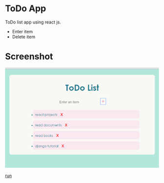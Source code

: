 # ToDo App
ToDo list app using react js.
* Enter item
* Delete item

# Screenshot
<img src='images/todo.png'>

[run](https://farizma-todo.netlify.app)